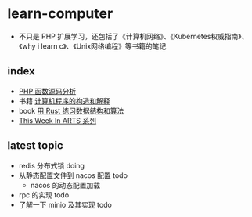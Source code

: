 # learn-computer
* 不只是 PHP 扩展学习，还包括了《计算机网络》、《Kubernetes权威指南》、《why i learn c》、《Unix网络编程》等书籍的笔记

## index
* [ PHP 函数源码分析](/src)
* 书籍 [计算机程序的构造和解释](/2019/计算机程序的构造和解释)
* book [用 Rust 练习数据结构和算法](/2021/用-Rust-练习数据结构和算法)
* [This Week In ARTS 系列](https://github.com/suhanyujie/learn-computer/issues?q=is%3Aopen+is%3Aissue+label%3AARTS)

## latest topic
* redis 分布式锁  doing
* 从静态配置文件到 nacos 配置  todo
    * nacos 的动态配置加载
* rpc 的实现  todo
* 了解一下 minio 及其实现 todo
